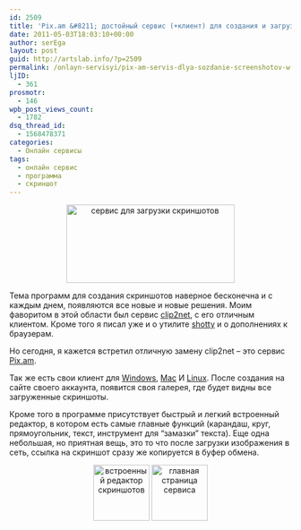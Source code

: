 ```yaml
---
id: 2509
title: 'Pix.am &#8211; достойный сервис (+клиент) для создания и загрузки скриншотов в интернет'
date: 2011-05-03T18:03:10+00:00
author: serEga
layout: post
guid: http://artslab.info/?p=2509
permalink: /onlayn-servisyi/pix-am-servis-dlya-sozdanie-screenshotov-w-win-mac-linux/
ljID:
  - 361
prosmotr:
  - 146
wpb_post_views_count:
  - 1782
dsq_thread_id:
  - 1568478371
categories:
  - Онлайн сервисы
tags:
  - онлайн сервис
  - программа
  - скриншот
---
```

<center>
  <a href="http://artslab.info/wp-content/uploads/pixam.png"><img src="http://artslab.info/wp-content/uploads/pixam-300x140.png" alt="сервис для загрузки скриншотов" title="pixam" width="300" height="140" class="alignnone size-medium wp-image-2511" /></a>
</center>

Тема программ для создания скриншотов наверное бесконечна и с каждым днем, появляются все новые и новые решения. Моим фаворитом в этой области был сервис [clip2net](http://artslab.info/onlayn-servisyi/byistroe-sozdanie-skrinshotov-clip2net/), с его отличным клиентом. Кроме того я писал уже и о утилите [shotty](http://artslab.info/programmyi/shotty-udobnoe-snyatie-skrinshotov/) и о дополнениях к браузерам.
  
Но сегодня, я кажется встретил отличную замену clip2net &#8211; это сервис [Pix.am](http://pix.am/). 

Так же есть свои клиент для [Windows](http://myprogs.ru/files/PixAm2.exe), [Mac](http://itunes.apple.com/us/app/pixam/id421011767?mt=12) И [Linux](http://pix.am/shots/pixam.py/). После создания на сайте своего аккаунта, появится своя галерея, где будет видны все загруженные скриншоты.
  
Кроме того в программе присутствует быстрый и легкий встроенный редактор, в котором есть самые главные функций (карандаш, круг, прямоугольник, текст, инструмент для &#8220;замазки&#8221; текста). Еще одна небольшая, но приятная вещь, это то что после загрузки изображения в сеть, ссылка на скриншот сразу же копируется в буфер обмена.

<center>
  <a href="http://artslab.info/wp-content/uploads/pixam_editor.jpg"><img src="http://artslab.info/wp-content/uploads/pixam_editor-100x100.jpg" alt="встроенный редактор скриншотов" title="pixam_editor" width="100" height="100" class="alignnone size-thumbnail wp-image-2512" /></a> <a href="http://artslab.info/wp-content/uploads/pixam_homepage.png"><img src="http://artslab.info/wp-content/uploads/pixam_homepage-100x100.png" alt="главная страница сервиса" title="pixam_homepage" width="100" height="100" class="alignnone size-thumbnail wp-image-2513" /></a>
</center>